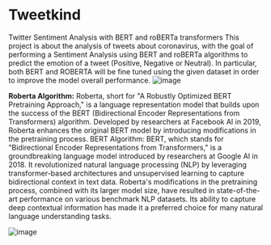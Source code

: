 # Tweetkind
Twitter Sentiment Analysis with BERT and roBERTa transformers
This project is about the analysis of tweets about coronavirus, with the goal of performing a Sentiment Analysis using BERT and roBERTa algorithms to predict the emotion of a tweet (Positive, Negative or Neutral). In particular, both BERT and ROBERTA will be fine tuned using the given dataset in order to improve the model overall performance.
![image](https://github.com/grv28/Tweetkind/assets/89485172/78669624-052a-4495-8128-f943d9d6e79e)

**Roberta Algorithm:**
Roberta, short for "A Robustly Optimized BERT Pretraining Approach," is a language representation model that builds upon the success of the BERT (Bidirectional Encoder Representations from Transformers) algorithm. Developed by researchers at Facebook AI in 2019, Roberta enhances the original BERT model by introducing modifications in the pretraining process.
BERT Algorithm: BERT, which stands for "Bidirectional Encoder Representations from Transformers," is a groundbreaking language model introduced by researchers at Google AI in 2018. It revolutionized natural language processing (NLP) by leveraging transformer-based architectures and unsupervised learning to capture bidirectional context in text data.
Roberta's modifications in the pretraining process, combined with its larger model size, have resulted in state-of-the-art performance on various benchmark NLP datasets. Its ability to capture deep contextual information has made it a preferred choice for many natural language understanding tasks.

![image](https://github.com/grv28/Tweetkind/assets/89485172/8a0c61ba-fb9c-4e02-ae46-6ac08bc446d3)




